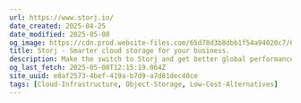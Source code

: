 ```yaml
---
url: https://www.storj.io/
date_created: 2025-04-25
date_modified: 2025-05-08
og_image: https://cdn.prod.website-files.com/65d78d3b8dbb1f54a94020c7/661af19ee40a7d51ec531e67_storj-og-img-mtwydc.jpeg
title: Storj - Smarter cloud storage for your business.
description: Make the switch to Storj and get better global performance, unparalleled security, and save 80% on your cloud costs while cutting your carbon footprint.
og_last_fetch: 2025-05-08T12:15:19.064Z
site_uuid: e8af2573-4bef-419a-b7d9-a7d81dec40ce
tags: [Cloud-Infrastructure, Object-Storage, Low-Cost-Alternatives]
---
```


